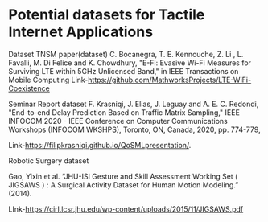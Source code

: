 # Potential datasets for Tactile Internet Applications

Dataset
TNSM paper(dataset)
C. Bocanegra, T. E. Kennouche, Z. Li , L. Favalli, M. Di Felice and K. Chowdhury, "E-Fi: Evasive Wi-Fi Measures for Surviving LTE within 5GHz Unlicensed Band," in IEEE Transactions on Mobile Computing
Link-https://github.com/MathworksProjects/LTE-WiFi-Coexistence

 Seminar Report dataset
 F. Krasniqi, J. Elias, J. Leguay and A. E. C. Redondi, "End-to-end Delay Prediction Based on Traffic Matrix Sampling," IEEE INFOCOM 2020 - IEEE Conference on Computer Communications Workshops (INFOCOM WKSHPS), Toronto, ON, Canada, 2020, pp. 774-779,
 
 Link-https://filipkrasniqi.github.io/QoSMLpresentation/.
 
 Robotic Surgery dataset
 
 Gao, Yixin et al. “JHU-ISI Gesture and Skill Assessment Working Set ( JIGSAWS ) : A Surgical Activity Dataset for Human Motion Modeling.” (2014).
 
 LInk-https://cirl.lcsr.jhu.edu/wp-content/uploads/2015/11/JIGSAWS.pdf
